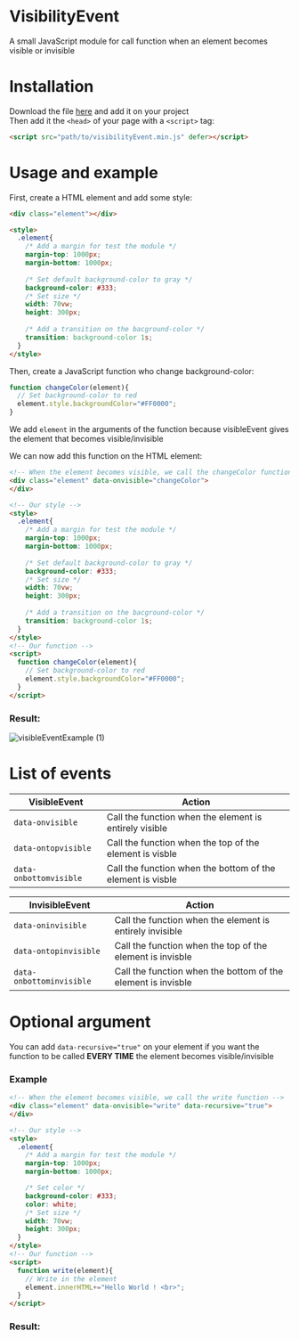 # VisibilityEvent
A small JavaScript module for call function when an element becomes visible or invisible

# Installation
Download the file [here](https://github.com/supersurviveur/visibilityEvent/releases/download/v1.0/visibleEvent.min.js) and add it on your project<br>
Then add it the `<head>` of your page with a `<script>` tag:<br>
```html
<script src="path/to/visibilityEvent.min.js" defer></script>
```

# Usage and example
First, create a HTML element and add some style:
```html
<div class="element"></div>

<style>
  .element{
    /* Add a margin for test the module */
    margin-top: 1000px;
    margin-bottom: 1000px;
  
    /* Set default background-color to gray */
    background-color: #333;
    /* Set size */
    width: 70vw;
    height: 300px;
  
    /* Add a transition on the bacground-color */
    transition: background-color 1s;
  }
</style>
```

Then, create a JavaScript function who change background-color:
```javascript
function changeColor(element){
  // Set background-color to red
  element.style.backgroundColor="#FF0000";
}
```
We add `element` in the arguments of the function because visibleEvent gives the element that becomes visible/invisible

We can now add this function on the HTML element:
```html
<!-- When the element becomes visible, we call the changeColor function -->
<div class="element" data-onvisible="changeColor">
</div>

<!-- Our style -->
<style>
  .element{
    /* Add a margin for test the module */
    margin-top: 1000px;
    margin-bottom: 1000px;
  
    /* Set default background-color to gray */
    background-color: #333;
    /* Set size */
    width: 70vw;
    height: 300px;
  
    /* Add a transition on the bacground-color */
    transition: background-color 1s;
  }
</style>
<!-- Our function -->
<script>
  function changeColor(element){
    // Set background-color to red
    element.style.backgroundColor="#FF0000";
  }
</script>
```
### Result:
![visibleEventExample (1)](https://user-images.githubusercontent.com/54775010/118239990-bafc6b00-b49a-11eb-8491-6ef84b3eeff2.gif)

# List of events
VisibleEvent | Action
------|-------
`data-onvisible`| Call the function when the element is entirely visible
`data-ontopvisible`| Call the function when the top of the element is visble
`data-onbottomvisible`| Call the function when the bottom of the element is visble

InvisibleEvent | Action
------|-------
`data-oninvisible`| Call the function when the element is entirely invisible
`data-ontopinvisible`| Call the function when the top of the element is invisble
`data-onbottominvisible`| Call the function when the bottom of the element is invisble

# Optional argument
You can add `data-recursive="true"` on your element if you want the function to be called **EVERY TIME** the element becomes visible/invisible
### Example
```html
<!-- When the element becomes visible, we call the write function -->
<div class="element" data-onvisible="write" data-recursive="true">
</div>

<!-- Our style -->
<style>
  .element{
    /* Add a margin for test the module */
    margin-top: 1000px;
    margin-bottom: 1000px;

    /* Set color */
    background-color: #333;
    color: white;
    /* Set size */
    width: 70vw;
    height: 300px;
  }
</style>
<!-- Our function -->
<script>
  function write(element){
    // Write in the element
    element.innerHTML+="Hello World ! <br>";
  }
</script>
```
### Result:
